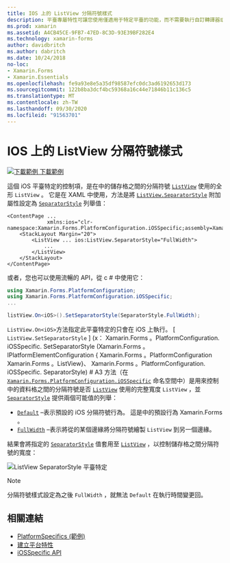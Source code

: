 ```yaml
---
title: IOS 上的 ListView 分隔符號樣式
description: 平臺專屬特性可讓您使用僅適用于特定平臺的功能，而不需要執行自訂轉譯器或效果。 本文說明如何使用 iOS 平臺特定的，控制 ListView 中儲存格之間的分隔符號是否使用 ListView 的完整寬度。
ms.prod: xamarin
ms.assetid: A4CB45CE-9FB7-47ED-8C3D-93E39BF282E4
ms.technology: xamarin-forms
author: davidbritch
ms.author: dabritch
ms.date: 10/24/2018
no-loc:
- Xamarin.Forms
- Xamarin.Essentials
ms.openlocfilehash: fe9a93e8e5a35df98587efc0dc3ad6192653d173
ms.sourcegitcommit: 122b8ba3dcf4bc59368a16c44e71846b11c136c5
ms.translationtype: MT
ms.contentlocale: zh-TW
ms.lasthandoff: 09/30/2020
ms.locfileid: "91563701"
---
```

# <a name="listview-separator-style-on-ios"></a>IOS 上的 ListView 分隔符號樣式

[![下載範例](~/media/shared/download.png) 下載範例](https://docs.microsoft.com/samples/xamarin/xamarin-forms-samples/userinterface-platformspecifics)

這個 iOS 平臺特定的控制項，是在中的儲存格之間的分隔符號 [`ListView`](xref:Xamarin.Forms.ListView) 使用的全形 `ListView` 。 它是在 XAML 中使用，方法是將 [`ListView.SeparatorStyle`](xref:Xamarin.Forms.PlatformConfiguration.iOSSpecific.ListView.SeparatorStyleProperty) 附加屬性設定為 [`SeparatorStyle`](xref:Xamarin.Forms.PlatformConfiguration.iOSSpecific.SeparatorStyle) 列舉值：

```xaml
<ContentPage ...
             xmlns:ios="clr-namespace:Xamarin.Forms.PlatformConfiguration.iOSSpecific;assembly=Xamarin.Forms.Core">
    <StackLayout Margin="20">
        <ListView ... ios:ListView.SeparatorStyle="FullWidth">
            ...
        </ListView>
    </StackLayout>
</ContentPage>
```

或者，您也可以使用流暢的 API，從 c # 中使用它：

```csharp
using Xamarin.Forms.PlatformConfiguration;
using Xamarin.Forms.PlatformConfiguration.iOSSpecific;
...

listView.On<iOS>().SetSeparatorStyle(SeparatorStyle.FullWidth);
```

`ListView.On<iOS>`方法指定此平臺特定的只會在 iOS 上執行。 [ `ListView.SetSeparatorStyle` ] (x： Xamarin.Forms 。PlatformConfiguration. iOSSpecific. SetSeparatorStyle (Xamarin.Forms 。IPlatformElementConfiguration { Xamarin.Forms 。PlatformConfiguration Xamarin.Forms 。ListView}、 Xamarin.Forms 。PlatformConfiguration. iOSSpecific. SeparatorStyle) # A3 方法（在 [`Xamarin.Forms.PlatformConfiguration.iOSSpecific`](xref:Xamarin.Forms.PlatformConfiguration.iOSSpecific) 命名空間中）是用來控制中的資料格之間的分隔符號是否 [`ListView`](xref:Xamarin.Forms.ListView) 使用的完整寬度 `ListView` ，並 [`SeparatorStyle`](xref:Xamarin.Forms.PlatformConfiguration.iOSSpecific.SeparatorStyle) 提供兩個可能值的列舉：

- [`Default`](xref:Xamarin.Forms.PlatformConfiguration.iOSSpecific.SeparatorStyle.Default) –表示預設的 iOS 分隔符號行為。 這是中的預設行為 Xamarin.Forms 。
- [`FullWidth`](xref:Xamarin.Forms.PlatformConfiguration.iOSSpecific.SeparatorStyle.FullWidth) –表示將從的某個邊緣將分隔符號繪製 `ListView` 到另一個邊緣。

結果會將指定的 [`SeparatorStyle`](xref:Xamarin.Forms.PlatformConfiguration.iOSSpecific.SeparatorStyle) 值套用至 [`ListView`](xref:Xamarin.Forms.ListView) ，以控制儲存格之間分隔符號的寬度：

![ListView SeparatorStyle 平臺特定](listview-separator-style-images/listview-separatorstyle.png)

> [!NOTE]
> 分隔符號樣式設定為之後 `FullWidth` ，就無法 `Default` 在執行時間變更回。

## <a name="related-links"></a>相關連結

- [PlatformSpecifics (範例) ](/samples/xamarin/xamarin-forms-samples/userinterface-platformspecifics)
- [建立平台特性](~/xamarin-forms/platform/platform-specifics/index.md#creating-platform-specifics)
- [iOSSpecific API](xref:Xamarin.Forms.PlatformConfiguration.iOSSpecific)